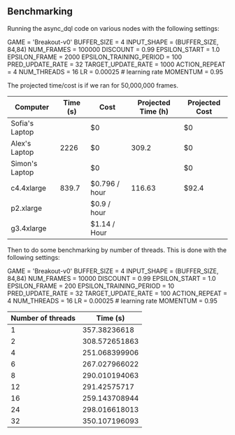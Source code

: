 ## Benchmarking
Running the async_dql code on various nodes with the following settings:

GAME = 'Breakout-v0'
BUFFER_SIZE = 4
INPUT_SHAPE = (BUFFER_SIZE, 84,84)
NUM_FRAMES = 100000
DISCOUNT = 0.99
EPSILON_START = 1.0
EPSILON_FRAME = 2000
EPSILON_TRAINING_PERIOD = 100
PRED_UPDATE_RATE = 32
TARGET_UPDATE_RATE = 1000
ACTION_REPEAT = 4
NUM_THREADS = 16
LR = 0.00025 # learning rate
MOMENTUM = 0.95


The projected time/cost is if we ran for 50,000,000 frames.

| Computer       | Time (s) | Cost          | Projected Time (h) | Projected Cost |
|----------------|------|---------------|----------------|----------------|
| Sofia's Laptop |      | $0            |                | $0             |
| Alex's Laptop  |2226  | $0            |309.2           | $0             |
| Simon's Laptop |      | $0            |                | $0             |
| c4.4xlarge     |839.7 | $0.796 / hour | 116.63         | $92.4               |
| p2.xlarge      |      | $0.9 / hour   |                |                |
| g3.4xlarge     |      | $1.14 / Hour  |                |                |

Then to do some benchmarking by number of threads. This is done with the following settings:

GAME = 'Breakout-v0'
BUFFER_SIZE = 4
INPUT_SHAPE = (BUFFER_SIZE, 84,84)
NUM_FRAMES = 10000
DISCOUNT = 0.99
EPSILON_START = 1.0
EPSILON_FRAME = 200
EPSILON_TRAINING_PERIOD = 10
PRED_UPDATE_RATE = 32
TARGET_UPDATE_RATE = 100
ACTION_REPEAT = 4
NUM_THREADS = 16
LR = 0.00025 # learning rate
MOMENTUM = 0.95

| Number of threads | Time (s)      |
|-------------------|---------------|
| 1                 |357.38236618   | 
| 2                 |308.572651863  | 
| 4                 |251.068399906  | 
| 6                 |267.027966022  | 
| 8                 |290.010194063  | 
| 12                |291.42575717   | 
| 16                |259.143708944  | 
| 24                |298.016618013  | 
| 32                |350.107196093  | 

